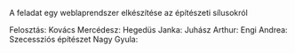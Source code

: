 A feladat egy weblaprendszer elkészítése az építészeti sílusokról 

Felosztás:
Kovács Mercédesz: 
Hegedüs Janka:
Juhász Arthur:
Engi Andrea: Szecessziós építészet
Nagy Gyula: 
